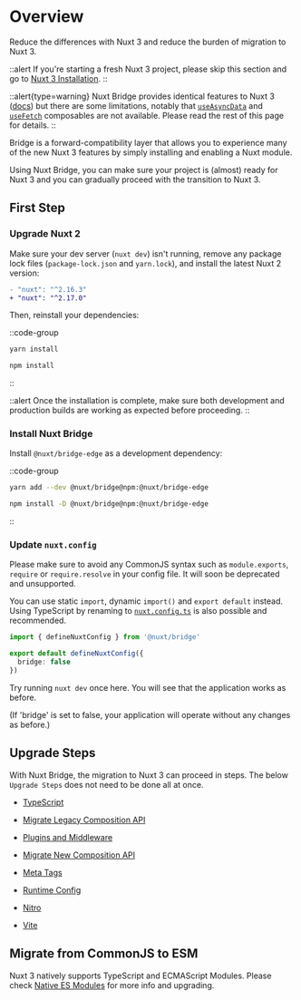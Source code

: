 # Overview

Reduce the differences with Nuxt 3 and reduce the burden of migration to Nuxt 3.

::alert
If you're starting a fresh Nuxt 3 project, please skip this section and go to [Nuxt 3 Installation](/docs/getting-started/introduction).
::

::alert{type=warning}
Nuxt Bridge provides identical features to Nuxt 3 ([docs](/docs/guide/concepts/auto-imports)) but there are some limitations, notably that [`useAsyncData`](/docs/api/composables/use-async-data) and [`useFetch`](/docs/api/composables/use-fetch) composables are not available. Please read the rest of this page for details.
::

Bridge is a forward-compatibility layer that allows you to experience many of the new Nuxt 3 features by simply installing and enabling a Nuxt module.

Using Nuxt Bridge, you can make sure your project is (almost) ready for Nuxt 3 and you can gradually proceed with the transition to Nuxt 3.

## First Step

### Upgrade Nuxt 2

Make sure your dev server (`nuxt dev`) isn't running, remove any package lock files (`package-lock.json` and `yarn.lock`), and install the latest Nuxt 2 version:

```diff [package.json]
- "nuxt": "^2.16.3"
+ "nuxt": "^2.17.0"
```

Then, reinstall your dependencies:

::code-group

```bash [Yarn]
yarn install
```

```bash [npm]
npm install
```

::

::alert
Once the installation is complete, make sure both development and production builds are working as expected before proceeding.
::

### Install Nuxt Bridge

Install `@nuxt/bridge-edge` as a development dependency:

::code-group

```bash [Yarn]
yarn add --dev @nuxt/bridge@npm:@nuxt/bridge-edge
```

```bash [npm]
npm install -D @nuxt/bridge@npm:@nuxt/bridge-edge
```

::

### Update `nuxt.config`

Please make sure to avoid any CommonJS syntax such as `module.exports`, `require` or `require.resolve` in your config file. It will soon be deprecated and unsupported.

You can use static `import`, dynamic `import()` and `export default` instead. Using TypeScript by renaming to [`nuxt.config.ts`](/docs/guide/directory-structure/nuxt.config) is also possible and recommended.

```ts [nuxt.config.js|ts]
import { defineNuxtConfig } from '@nuxt/bridge'

export default defineNuxtConfig({
  bridge: false
})
```

Try running `nuxt dev` once here. You will see that the application works as before.

(If 'bridge' is set to false, your application will operate without any changes as before.)

## Upgrade Steps

With Nuxt Bridge, the migration to Nuxt 3 can proceed in steps.
The below `Upgrade Steps` does not need to be done all at once.

- [TypeScript](/docs/bridge/typescript)

- [Migrate Legacy Composition API](/docs/bridge/bridge-composition-api)

- [Plugins and Middleware](/docs/bridge/plugins-and-middleware)

- [Migrate New Composition API](/docs/bridge/nuxt3-compatible-api)

- [Meta Tags](/docs/bridge/meta)

- [Runtime Config](/docs/bridge/runtime-config)

- [Nitro](/docs/bridge/nitro)

- [Vite](/docs/bridge/vite)

## Migrate from CommonJS to ESM

Nuxt 3 natively supports TypeScript and ECMAScript Modules. Please check [Native ES Modules](/docs/guide/concepts/esm) for more info and upgrading.
